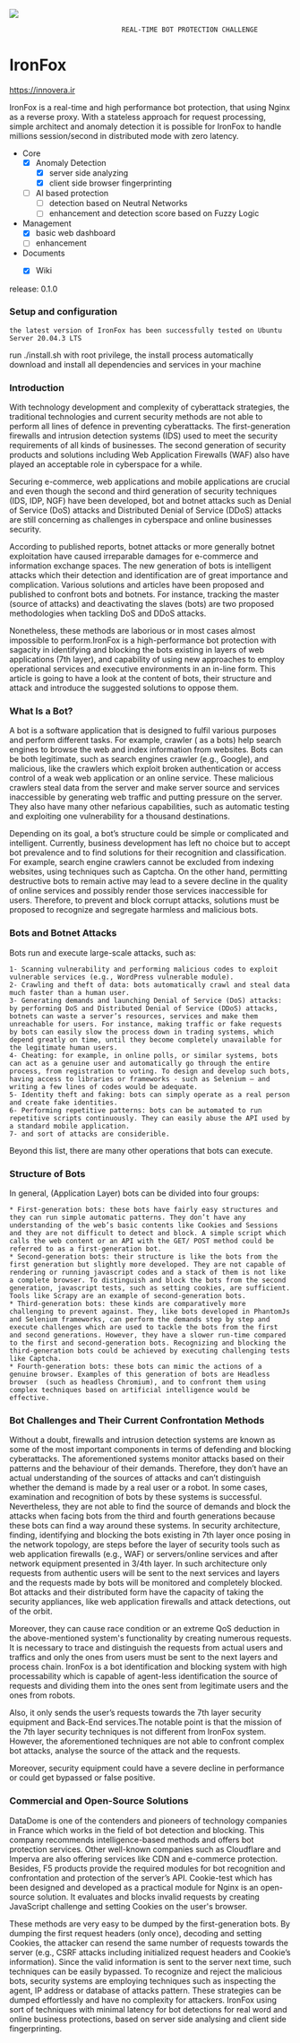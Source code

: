 ![](ironfox.png)

                                REAL-TIME BOT PROTECTION CHALLENGE
IronFox
==================

https://innovera.ir

IronFox is a real-time and high performance bot protection, that using Nginx as a reverse proxy. 
With a stateless approach for request processing, simple architect and anomaly detection it is possible 
for IronFox to handle millions session/second in distributed mode with zero latency.

- Core
    - [x] Anomaly Detection
        - [x] server side analyzing
        - [x] client side browser fingerprinting
    - [ ] AI based protection
         - [ ] detection based on Neutral Networks
        - [ ] enhancement and detection score based on Fuzzy Logic 
- Management
    - [x] basic web dashboard 
    - [ ] enhancement 
- Documents
    - [x] Wiki
    
    
release:  0.1.0 

### Setup and configuration

    the latest version of IronFox has been successfully tested on Ubuntu Server 20.04.3 LTS

run ./install.sh with root privilege, the install process automatically download and install all dependencies and services in your machine
     
### Introduction

With technology development and complexity of cyberattack strategies, the traditional technologies and current security methods are not able to perform all lines of 
defence in preventing cyberattacks. 
The first-generation firewalls and intrusion detection systems (IDS) used to meet the security requirements of all kinds of businesses.
The second generation of security products and solutions including Web Application Firewalls (WAF) also have played an acceptable role in cyberspace for a while.

Securing e-commerce, web applications and mobile applications are crucial and even though the second and third generation of security techniques (IDS, IDP, NGF) have 
been developed, bot and botnet attacks such as Denial of Service (DoS) attacks and Distributed Denial of Service (DDoS) attacks are still concerning as challenges in 
cyberspace and online businesses security. 

According to published reports, botnet attacks or more generally botnet exploitation have caused irreparable damages for e-commerce and information exchange spaces. 
The new generation of bots is intelligent attacks which their detection and identification are of great importance and complication.
Various solutions and articles have been proposed and published to confront bots and botnets. For instance, tracking the master (source of attacks) 
and deactivating the slaves (bots) are two proposed methodologies when tackling DoS and DDoS attacks. 

Nonetheless, these methods are laborious or in most cases almost 
impossible to perform.IronFox is a high-performance bot protection with sagacity in identifying and blocking the bots existing in layers of web applications (7th layer), 
and capability of using new approaches to employ operational services and executive environments in an in-line form. This article is going to have a look at the content of bots, 
their structure and attack and introduce the suggested solutions to oppose them.

### What Is a Bot?
A bot is a software application that is designed to fulfil various purposes and perform different tasks. For example, crawler ( as a bots) help search engines to
browse the web and index information from websites. Bots can be both legitimate, such as search engines crawler (e.g., Google), and malicious, like the crawlers
which exploit broken authentication or access control of a weak web application or an online service. 
These malicious crawlers steal data from the server and make
server source and services inaccessible by generating web traffic and putting pressure on the server. They also have many other nefarious capabilities, such as 
automatic testing and exploiting one vulnerability for a thousand destinations. 

Depending on its goal, a bot’s structure could be simple or complicated and intelligent.
Currently, business development has left no choice but to accept bot prevalence and to find solutions for their recognition and classification. For example, search engine 
crawlers cannot be excluded from indexing websites, using techniques such as Captcha. On the other hand, permitting destructive bots to remain active may lead to a severe 
decline in the quality of online services and possibly render those services inaccessible for users. Therefore, to prevent and block corrupt attacks, solutions must be 
proposed to recognize and segregate harmless and malicious bots.

### Bots and Botnet Attacks
Bots run and execute large-scale attacks, such as:

    1- Scanning vulnerability and performing malicious codes to exploit vulnerable services (e.g., WordPress vulnerable module).
    2- Crawling and theft of data: bots automatically crawl and steal data much faster than a human user.
    3- Generating demands and launching Denial of Service (DoS) attacks: by performing DoS and Distributed Denial of Service (DDoS) attacks, botnets can waste a server’s resources, services and make them unreachable for users. For instance, making traffic or fake requests by bots can easily slow the process down in trading systems, which depend greatly on time, until they become completely unavailable for the legitimate human users.
    4- Cheating: for example, in online polls, or similar systems, bots can act as a genuine user and automatically go through the entire process, from registration to voting. To design and develop such bots, having access to libraries or frameworks - such as Selenium – and writing a few lines of codes would be adequate.
    5- Identity theft and faking: bots can simply operate as a real person and create fake identities. 
    6- Performing repetitive patterns: bots can be automated to run repetitive scripts continuously. They can easily abuse the API used by a standard mobile application.
    7- and sort of attacks are considerible.
Beyond this list, there are many other operations that bots can execute.

### Structure of Bots
In general, (Application Layer) bots can be divided into four groups:

    * First-generation bots: these bots have fairly easy structures and they can run simple automatic patterns. They don’t have any understanding of the web’s basic contents like Cookies and Sessions and they are not difficult to detect and block. A simple script which calls the web content or an API with the GET/ POST method could be referred to as a first-generation bot.
    * Second-generation bots: their structure is like the bots from the first generation but slightly more developed. They are not capable of rendering or running javascript codes and a stack of them is not like a complete browser. To distinguish and block the bots from the second generation, javascript tests, such as setting cookies, are sufficient. Tools like Scrapy are an example of second-generation bots.
    * Third-generation bots: these kinds are comparatively more challenging to prevent against. They, like bots developed in PhantomJs and Selenium frameworks, can perform the demands step by step and execute challenges which are used to tackle the bots from the first and second generations. However, they have a slower run-time compared to the first and second-generation bots. Recognizing and blocking the third-generation bots could be achieved by executing challenging tests like Captcha.
    * Fourth-generation bots: these bots can mimic the actions of a genuine browser. Examples of this generation of bots are Headless browser  (such as headless Chromium), and to confront them using complex techniques based on artificial intelligence would be effective.

### Bot Challenges and Their Current Confrontation Methods 

Without a doubt, firewalls and intrusion detection systems are known as some of the most important components in terms of defending and blocking cyberattacks. 
The aforementioned systems monitor attacks based on their patterns and the behaviour of their demands. Therefore, they don’t have an actual understanding of the 
sources of attacks and can’t distinguish whether the demand is made by a real user or a robot. In some cases, examination and recognition of bots by these systems 
is successful. Nevertheless, they are not able to find the source of demands and block the attacks when facing bots from the third and fourth generations because 
these bots can find a way around these systems. 
In security architecture, finding, identifying and blocking the bots existing in 7th layer once posing in the network topology, are steps before the layer of security 
tools such as web application firewalls (e.g., WAF) or servers/online services and after network equipment presented in 3/4th layer. In such architecture only requests 
from authentic users will be sent to the next services and layers and the requests made by bots will be monitored and completely blocked.
Bot attacks and their distributed form have the capacity of taking the security appliances, like web application firewalls and attack detections, out of the orbit.

Moreover, they can cause race condition or an extreme QoS deduction in the above-mentioned system's functionality by creating numerous requests. It is necessary to trace 
and distinguish the requests from actual users and traffics and only the ones from users must be sent to the next layers and process chain.
IronFox is a bot identification and blocking system with high processability which is capable of agent-less identification the source of requests and dividing them into 
the ones sent from legitimate users and the ones from robots.

Also, it only sends the user’s requests towards the 7th layer security equipment and Back-End services.The notable point is that the mission of the 7th layer security 
techniques is not different from IronFox system. However, the aforementioned techniques are not able to confront complex bot attacks, analyse the source of the attack 
and the requests. 

Moreover, security equipment could have a severe decline in performance or could get bypassed or false positive.


### Commercial and Open-Source Solutions

DataDome is one of the contenders and pioneers of technology companies in France which works in the field of bot detection and blocking. This company recommends 
intelligence-based methods and offers bot protection services. Other well-known companies such as Cloudflare and Imperva are also offering services like CDN and 
e-commerce protection. Besides, F5 products provide the required modules for bot recognition and confrontation and protection of the server’s API.
Cookie-test which has been designed and developed as a practical module for Nginx is an open-source solution. It evaluates and blocks invalid requests by creating 
JavaScript challenge and setting Cookies on the user's browser. 

These methods are very easy to be dumped by the first-generation bots. By dumping the first request 
headers (only once), decoding and setting Cookies, the attacker can resend the same number of requests towards the server (e.g., CSRF attacks including initialized 
request headers and Cookie’s information). Since the valid information is sent to the server next time, such techniques can be easily bypassed. 
To recognize and reject the malicious bots,  security systems are employing techniques such as inspecting the agent, IP address or database of attacks pattern.
These strategies can be dumped effortlessly and have no complexity for attackers.
IronFox using sort of techniques with minimal latency for bot detections  for  real word  and online business protections, based on server side analysing  and client 
side fingerprinting. 
